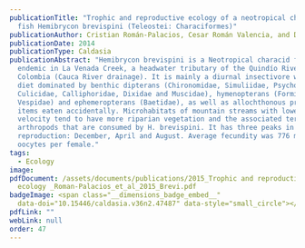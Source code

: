 ```yaml
---
publicationTitle: "Trophic and reproductive ecology of a neotropical characid
  fish Hemibrycon brevispini (Teleostei: Characiformes)"
publicationAuthor: Cristian Román-Palacios, Cesar Román Valencia, and Donald C. Taphorn
publicationDate: 2014
publicationType: Caldasia
publicationAbstract: "Hemibrycon brevispini is a Neotropical characid fish
  endemic in La Venada Creek, a headwater tributary of the Quindío River of
  Colombia (Cauca River drainage). It is mainly a diurnal insectivore with a
  diet dominated by benthic dipterans (Chironomidae, Simuliidae, Psychodidae,
  Culicidae, Calliphoridae, Dixidae and Muscidae), hymenopterans (Formicidae and
  Vespidae) and ephemeropterans (Baetidae), as well as allochthonous prey and
  items eaten accidentally. Microhabitats of mountain streams with lower water
  velocity tend to have more riparian vegetation and the associated terrestrial
  arthropods that are consumed by H. brevispini. It has three peaks in
  reproduction: December, April and August. Average fecundity was 776 mature
  oocytes per female."
tags:
  - Ecology
image:
pdfDocument: /assets/documents/publications/2015_Trophic and reproductive
  ecology _Roman-Palacios_et_al_2015_Brevi.pdf
badgeImage: <span class="__dimensions_badge_embed__"
  data-doi="10.15446/caldasia.v36n2.47487" data-style="small_circle"></span>
pdfLink: ""
webLink: null
order: 47
---
```

